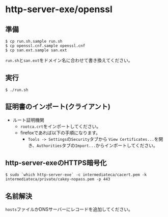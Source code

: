 # http-server-exe/openssl

## 準備

```console
$ cp run.sh.sample run.sh
$ cp openssl.cnf.sample openssl.cnf
$ cp san.ext.sample san.ext
```

`run.sh`と`san.ext`をドメイン名に合わせて書き換えてください。

## 実行

```
$ ./run.sh
```

## 証明書のインポート(クライアント)

- ルート証明機関
  - `rootca.crt`をインポートしてください。
  - firefoxであれば以下の手順になります。
    - `Tools -> Settings`の`Security`タブから
      `View Certificates...`を開き、`Authorities`タブの`Import...`からインポートしてください。

## http-server-exeのHTTPS暗号化

```console
$ sudo `which http-server-exe` -c intermediateca/cacert.pem -k intermediateca/private/cakey-nopass.pem -p 443
```

## 名前解決

`hosts`ファイルかDNSサーバーにレコードを追加してください。
